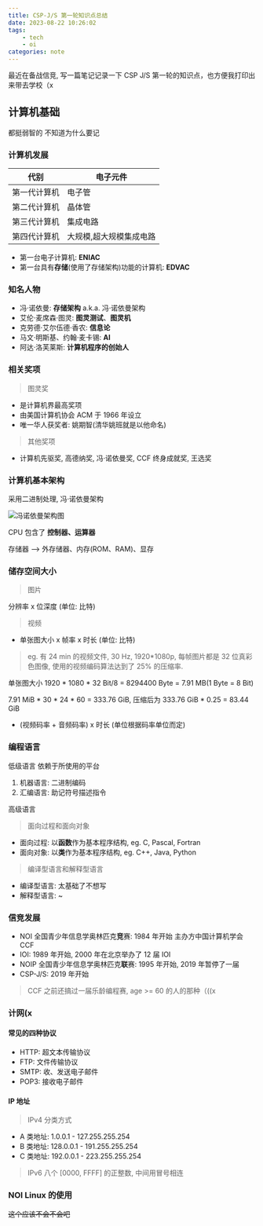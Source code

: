 ```yaml
---
title: CSP-J/S 第一轮知识点总结
date: 2023-08-22 10:26:02
tags: 
    - tech
    - oi
categories: note
---
```


最近在备战信竞, 写一篇笔记记录一下 CSP J/S 第一轮的知识点，也方便我打印出来带去学校（x

<!--more-->

## 计算机基础
都挺弱智的 不知道为什么要记

### 计算机发展
| 代别 | 电子元件 |
| ---- | -------- |
| 第一代计算机 | 电子管 |
| 第二代计算机 | 晶体管 |
| 第三代计算机 | 集成电路 |
| 第四代计算机 | 大规模,超大规模集成电路 |

- 第一台电子计算机: **ENIAC**
- 第一台具有**存储**(使用了存储架构)功能的计算机: **EDVAC**

### 知名人物
- 冯·诺依曼: **存储架构** a.k.a. 冯·诺依曼架构
- 艾伦·麦席森·图灵: **图灵测试**、**图灵机**
- 克劳德·艾尔伍德·香农: **信息论**
- 马文·明斯基、约翰·麦卡锡: **AI**
- 阿达·洛芙莱斯: **计算机程序的创始人**

### 相关奖项
> 图灵奖
- 是计算机界最高奖项
- 由美国计算机协会 ACM 于 1966 年设立
- 唯一华人获奖者: 姚期智(清华姚班就是以他命名)

> 其他奖项
- 计算机先驱奖, 高德纳奖, 冯·诺依曼奖, CCF 终身成就奖, 王选奖

### 计算机基本架构
采用二进制处理, 冯·诺依曼架构

![冯诺依曼架构图](./arch.png)

CPU 包含了 **控制器、运算器**

存储器 --> 外存储器、内存(ROM、RAM)、显存

### 储存空间大小
> 图片

分辨率 x 位深度 (单位: 比特)

> 视频
- 单张图大小 x 帧率 x 时长 (单位: 比特)

> eg. 有 24 min 的视频文件, 30 Hz, 1920*1080p, 每帧图片都是 32 位真彩色图像, 使用的视频编码算法达到了 25% 的压缩率.

单张图大小 1920 * 1080 * 32 Bit/8 = 8294400 Byte = 7.91 MB(1 Byte = 8 Bit)

7.91 MiB * 30 * 24 * 60 = 333.76 GiB, 压缩后为 333.76 GiB * 0.25 = 83.44 GiB

- (视频码率 + 音频码率) x 时长 (单位根据码率单位而定)

### 编程语言
低级语言 依赖于所使用的平台
1. 机器语言: 二进制编码
2. 汇编语言: 助记符号描述指令

高级语言
> 面向过程和面向对象
- 面向过程: 以**函数**作为基本程序结构, eg. C, Pascal, Fortran
- 面向对象: 以**类**作为基本程序结构, eg. C++, Java, Python

> 编译型语言和解释型语言
- 编译型语言: 太基础了不想写
- 解释型语言: ~

### 信竞发展
- NOI 全国青少年信息学奥林匹克**竞**赛: 1984 年开始 主办方中国计算机学会 CCF
- IOI: 1989 年开始, 2000 年在北京举办了 12 届 IOI
- NOIP 全国青少年信息学奥林匹克**联**赛: 1995 年开始, 2019 年暂停了一届
- CSP-J/S: 2019 年开始
> CCF 之前还搞过一届乐龄编程赛, age >= 60 的人的那种（((x  


### 计网(x

#### 常见的四种协议

- HTTP: 超文本传输协议
- FTP: 文件传输协议
- SMTP: 收、发送电子邮件 
- POP3: 接收电子邮件

#### IP 地址
> IPv4
分类方式
- A 类地址: 1.0.0.1 - 127.255.255.254
- B 类地址: 128.0.0.1 - 191.255.255.254
- C 类地址: 192.0.0.1 - 223.255.255.254

> IPv6
八个 [0000, FFFF] 的正整数, 中间用冒号相连

### NOI Linux 的使用
~~这个应该不会不会吧~~
